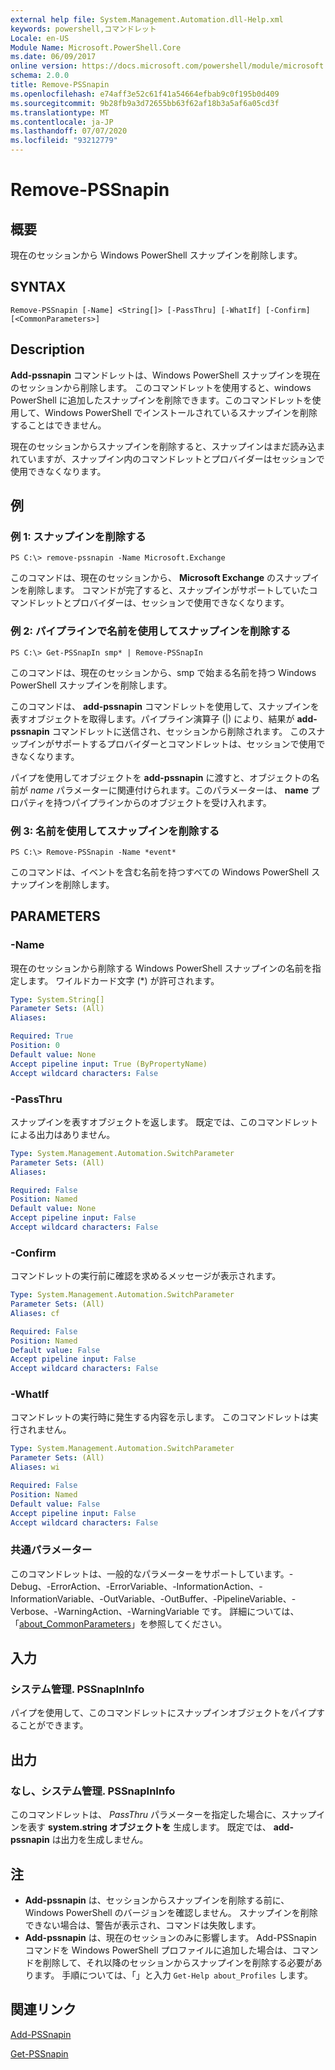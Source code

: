 ```yaml
---
external help file: System.Management.Automation.dll-Help.xml
keywords: powershell,コマンドレット
Locale: en-US
Module Name: Microsoft.PowerShell.Core
ms.date: 06/09/2017
online version: https://docs.microsoft.com/powershell/module/microsoft.powershell.core/remove-pssnapin?view=powershell-5.1&WT.mc_id=ps-gethelp
schema: 2.0.0
title: Remove-PSSnapin
ms.openlocfilehash: e74aff3e52c61f41a54664efbab9c0f195b0d409
ms.sourcegitcommit: 9b28fb9a3d72655bb63f62af18b3a5af6a05cd3f
ms.translationtype: MT
ms.contentlocale: ja-JP
ms.lasthandoff: 07/07/2020
ms.locfileid: "93212779"
---
```

# Remove-PSSnapin

## 概要
現在のセッションから Windows PowerShell スナップインを削除します。

## SYNTAX

```
Remove-PSSnapin [-Name] <String[]> [-PassThru] [-WhatIf] [-Confirm] [<CommonParameters>]
```

## Description
**Add-pssnapin** コマンドレットは、Windows PowerShell スナップインを現在のセッションから削除します。
このコマンドレットを使用すると、windows PowerShell に追加したスナップインを削除できます。このコマンドレットを使用して、Windows PowerShell でインストールされているスナップインを削除することはできません。

現在のセッションからスナップインを削除すると、スナップインはまだ読み込まれていますが、スナップイン内のコマンドレットとプロバイダーはセッションで使用できなくなります。

## 例

### 例 1: スナップインを削除する

```
PS C:\> remove-pssnapin -Name Microsoft.Exchange
```

このコマンドは、現在のセッションから、 **Microsoft Exchange** のスナップインを削除します。
コマンドが完了すると、スナップインがサポートしていたコマンドレットとプロバイダーは、セッションで使用できなくなります。

### 例 2: パイプラインで名前を使用してスナップインを削除する

```
PS C:\> Get-PSSnapIn smp* | Remove-PSSnapIn
```

このコマンドは、現在のセッションから、smp で始まる名前を持つ Windows PowerShell スナップインを削除します。

このコマンドは、 **add-pssnapin** コマンドレットを使用して、スナップインを表すオブジェクトを取得します。パイプライン演算子 (|) により、結果が **add-pssnapin** コマンドレットに送信され、セッションから削除されます。
このスナップインがサポートするプロバイダーとコマンドレットは、セッションで使用できなくなります。

パイプを使用してオブジェクトを **add-pssnapin** に渡すと、オブジェクトの名前が *name* パラメーターに関連付けられます。このパラメーターは、 **name** プロパティを持つパイプラインからのオブジェクトを受け入れます。

### 例 3: 名前を使用してスナップインを削除する

```
PS C:\> Remove-PSSnapin -Name *event*
```

このコマンドは、イベントを含む名前を持つすべての Windows PowerShell スナップインを削除します。

## PARAMETERS

### -Name
現在のセッションから削除する Windows PowerShell スナップインの名前を指定します。
ワイルドカード文字 (*) が許可されます。

```yaml
Type: System.String[]
Parameter Sets: (All)
Aliases:

Required: True
Position: 0
Default value: None
Accept pipeline input: True (ByPropertyName)
Accept wildcard characters: False
```

### -PassThru
スナップインを表すオブジェクトを返します。
既定では、このコマンドレットによる出力はありません。

```yaml
Type: System.Management.Automation.SwitchParameter
Parameter Sets: (All)
Aliases:

Required: False
Position: Named
Default value: None
Accept pipeline input: False
Accept wildcard characters: False
```

### -Confirm
コマンドレットの実行前に確認を求めるメッセージが表示されます。

```yaml
Type: System.Management.Automation.SwitchParameter
Parameter Sets: (All)
Aliases: cf

Required: False
Position: Named
Default value: False
Accept pipeline input: False
Accept wildcard characters: False
```

### -WhatIf
コマンドレットの実行時に発生する内容を示します。
このコマンドレットは実行されません。

```yaml
Type: System.Management.Automation.SwitchParameter
Parameter Sets: (All)
Aliases: wi

Required: False
Position: Named
Default value: False
Accept pipeline input: False
Accept wildcard characters: False
```

### 共通パラメーター
このコマンドレットは、一般的なパラメーターをサポートしています。-Debug、-ErrorAction、-ErrorVariable、-InformationAction、-InformationVariable、-OutVariable、-OutBuffer、-PipelineVariable、-Verbose、-WarningAction、-WarningVariable です。 詳細については、「[about_CommonParameters](https://go.microsoft.com/fwlink/?LinkID=113216)」を参照してください。

## 入力

### システム管理. PSSnapInInfo
パイプを使用して、このコマンドレットにスナップインオブジェクトをパイプすることができます。

## 出力

### なし、システム管理. PSSnapInInfo
このコマンドレットは、 *PassThru* パラメーターを指定した場合に、スナップインを表す **system.string オブジェクトを** 生成します。
既定では、 **add-pssnapin** は出力を生成しません。

## 注

* **Add-pssnapin** は、セッションからスナップインを削除する前に、Windows PowerShell のバージョンを確認しません。 スナップインを削除できない場合は、警告が表示され、コマンドは失敗します。
* **Add-pssnapin** は、現在のセッションのみに影響します。 Add-PSSnapin コマンドを Windows PowerShell プロファイルに追加した場合は、コマンドを削除して、それ以降のセッションからスナップインを削除する必要があります。 手順については、「」と入力 `Get-Help about_Profiles` します。

## 関連リンク

[Add-PSSnapin](Add-PSSnapin.md)

[Get-PSSnapin](Get-PSSnapin.md)
